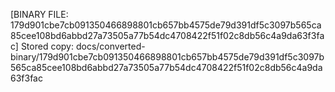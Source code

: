 [BINARY FILE: 179d901cbe7cb091350466898801cb657bb4575de79d391df5c3097b565ca85cee108bd6abbd27a73505a77b54dc4708422f51f02c8db56c4a9da63f3fac]
Stored copy: docs/converted-binary/179d901cbe7cb091350466898801cb657bb4575de79d391df5c3097b565ca85cee108bd6abbd27a73505a77b54dc4708422f51f02c8db56c4a9da63f3fac
